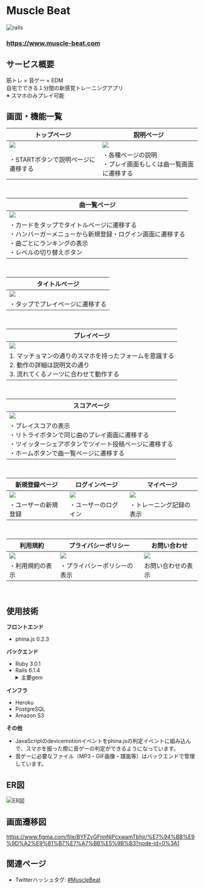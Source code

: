 # Muscle Beat
![rails](https://img.shields.io/badge/Rails-v6.1.4-red)


### https://www.muscle-beat.com


## サービス概要
筋トレ × 音ゲー × EDM
<br>
自宅でできる１分間の新感覚トレーニングアプリ
<br>
※ スマホのみプレイ可能


## 画面・機能一覧
| トップページ                                                          | 説明ページ                                                          |
| ------------------------------------------------------------------ | -------------------------------------------------------------------- |
| <img src="https://i.gyazo.com/c750f08ca361c67e31c7dd436eb6cdd9.png"> | <img src="https://i.gyazo.com/89fb9d68f82cfa5b27929728f0ebad84.png">   |
| ・STARTボタンで説明ページに遷移する               | ・各種ページの説明<br>・プレイ画面もしくは曲一覧画面に遷移する                           |
<br>


| 曲一覧ページ                                                                       |
| ------------------------------------------------------------------                |
| <img src="https://user-images.githubusercontent.com/73700567/158554771-80d79a7d-1878-463b-bb6b-74f31b8e9629.gif">                |
| ・カードをタップでタイトルページに遷移する<br>・ハンバーガーメニューから新規登録・ログイン画面に遷移する<br>・曲ごとにランキングの表示<br>・レベルの切り替えボタン |
<br>


| タイトルページ                                                                       |
| ------------------------------------------------------------------                |
| <img src="https://i.gyazo.com/282e468a0e2b5576fb4bf40d7c5cc645.jpg">                |
| ・タップでプレイページに遷移する |
<br>


| プレイページ                                                                       |
| ------------------------------------------------------------------                |
| <img src="https://user-images.githubusercontent.com/73700567/158554992-5c2dba7a-f7ad-4b6f-bdf4-770a3ee8fa4f.gif">                |
| 1. マッチョマンの通りのスマホを持ったフォームを意識する<br>2. 動作の詳細は説明文の通り<br>3. 流れてくるノーツに合わせて動作する<br>
<br>


| スコアページ                                                                       |
| ------------------------------------------------------------------                |
| <img src="https://i.gyazo.com/353c8fa0037ce9b3e53ae5788549ff8b.jpg">                |
| ・プレイスコアの表示<br>・リトライボタンで同じ曲のプレイ画面に遷移する<br>・ツイッターシェアボタンでツイート投稿ページに遷移する<br>・ホームボタンで曲一覧ページに遷移する |
<br>

| 新規登録ページ                                                                      | ログインページ                                                       | マイページ                                                       |
| ------------------------------------------------------------------                | -------------------------------------------------------------------- | -------------------------------------------------------------------- |
| <img src="https://i.gyazo.com/42e133a456db543b36130c8da7cd02c8.png">                | <img src="https://i.gyazo.com/7a3f5f6699c141dbef854385525e8bd1.png"> | <img src="https://i.gyazo.com/9d35b3d5c783c2520ccd803f7ef0776c.png"> |
| ・ユーザーの新規登録 | ・ユーザーのログイン| ・トレーニング記録の表示|
<br>

| 利用規約                                                                      | プライバシーポリシー                                                       | お問い合わせ                                                       |
| ------------------------------------------------------------------                | -------------------------------------------------------------------- | -------------------------------------------------------------------- |
| <img src="https://i.gyazo.com/99e8fecfa5c2c0e0959b9b1d9414765a.png">                | <img src="https://i.gyazo.com/a8f27ac054feb72d2f0c0b9e4b382760.png"> | <img src="https://i.gyazo.com/2794f470ad6894ffd9c054a7dbe6d608.png"> |
| ・利用規約の表示 | ・プライバシーポリシーの表示| お問い合わせの表示|
<br>


## 使用技術
**フロントエンド**
<ul>
  <li>phina.js 0.2.3</li>
</ul>

**バックエンド**
<ul>
  <li>Ruby 3.0.1</li>
  <li>Rails 6.1.4</li>
  <details>
    <summary>主要gem</summary>
    <ul>
      <li><a href="https://github.com/aws/aws-sdk-ruby">aws-sdk-s3</a></li>
      <li><a href="https://github.com/kpumuk/meta-tags">meta-tags</a></li>
      <li><a href="https://github.com/rubocop/rubocop">rubocop</a></li>
    </ul>
  </deatails>
</ul>
  
**インフラ**
- Heroku
- PostgreSQL
- Amazon S3

**その他**<br>
<ul>
  <li>JavaScriptのdevicemotionイベントをphina.jsの判定イベントに組み込んで、スマホを振った際に音ゲーの判定ができるようになっています。</li>
  <li>音ゲーに必要なファイル（MP3・GIF画像・譜面等）はバックエンドで管理しています。</li>
</ul>

## ER図
![ER図](https://i.gyazo.com/c0c5af59ed88acd67174b090c1dbf249.png)

## 画面遷移図
https://www.figma.com/file/BYFZyGFnnNjPcxwamTbhjr/%E7%94%BB%E9%9D%A2%E9%81%B7%E7%A7%BB%E5%9B%B3?node-id=0%3A1

## 関連ページ
- Twitterハッシュタグ: [#MuscleBeat](https://twitter.com/hashtag/MuscleBeat?src=hashtag_click)
